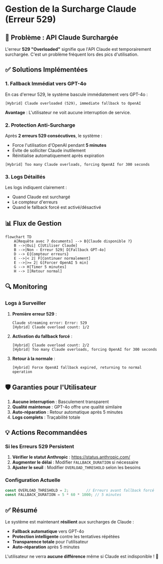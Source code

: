 # Gestion de la Surcharge Claude (Erreur 529)

## 🚨 Problème : API Claude Surchargée

L'erreur **529 "Overloaded"** signifie que l'API Claude est temporairement surchargée. C'est un problème fréquent lors des pics d'utilisation.

## ✅ Solutions Implémentées

### 1. Fallback Immédiat vers GPT-4o

En cas d'erreur 529, le système bascule immédiatement vers GPT-4o :

```
[Hybrid] Claude overloaded (529), immediate fallback to OpenAI
```

**Avantage** : L'utilisateur ne voit aucune interruption de service.

### 2. Protection Anti-Surcharge

Après **2 erreurs 529 consécutives**, le système :
- Force l'utilisation d'OpenAI pendant **5 minutes**
- Évite de solliciter Claude inutilement
- Réinitialise automatiquement après expiration

```
[Hybrid] Too many Claude overloads, forcing OpenAI for 300 seconds
```

### 3. Logs Détaillés

Les logs indiquent clairement :
- Quand Claude est surchargé
- Le compteur d'erreurs
- Quand le fallback forcé est activé/désactivé

## 📊 Flux de Gestion

```mermaid
flowchart TD
    A[Requête avec 7 documents] --> B{Claude disponible ?}
    B -->|Oui| C[Utiliser Claude]
    B -->|Non - Erreur 529| D[Fallback GPT-4o]
    D --> E{Compteur erreurs}
    E -->|< 2| F[Continuer normalement]
    E -->|>= 2| G[Forcer OpenAI 5 min]
    G --> H[Timer 5 minutes]
    H --> I[Retour normal]
```

## 🔍 Monitoring

### Logs à Surveiller

1. **Première erreur 529** :
   ```
   Claude streaming error: Error: 529
   [Hybrid] Claude overload count: 1/2
   ```

2. **Activation du fallback forcé** :
   ```
   [Hybrid] Claude overload count: 2/2
   [Hybrid] Too many Claude overloads, forcing OpenAI for 300 seconds
   ```

3. **Retour à la normale** :
   ```
   [Hybrid] Force OpenAI fallback expired, returning to normal operation
   ```

## 🛡️ Garanties pour l'Utilisateur

1. **Aucune interruption** : Basculement transparent
2. **Qualité maintenue** : GPT-4o offre une qualité similaire
3. **Auto-réparation** : Retour automatique après 5 minutes
4. **Logs complets** : Traçabilité totale

## 💡 Actions Recommandées

### Si les Erreurs 529 Persistent

1. **Vérifier le statut Anthropic** : https://status.anthropic.com/
2. **Augmenter le délai** : Modifier `FALLBACK_DURATION` si nécessaire
3. **Ajuster le seuil** : Modifier `OVERLOAD_THRESHOLD` selon les besoins

### Configuration Actuelle

```typescript
const OVERLOAD_THRESHOLD = 2;        // Erreurs avant fallback forcé
const FALLBACK_DURATION = 5 * 60 * 1000; // 5 minutes
```

## ✅ Résumé

Le système est maintenant **résilient** aux surcharges de Claude :
- **Fallback automatique** vers GPT-4o
- **Protection intelligente** contre les tentatives répétées
- **Transparence totale** pour l'utilisateur
- **Auto-réparation** après 5 minutes

L'utilisateur ne verra **aucune différence** même si Claude est indisponible ! 🚀 
